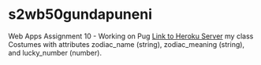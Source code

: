 # s2wb50gundapuneni

Web Apps Assignment 10 - Working on Pug
[Link to Heroku Server](https://s2wb50gundapuneni.herokuapp.com/)
my class Costumes with attributes zodiac_name (string), zodiac_meaning (string), and lucky_number
(number).